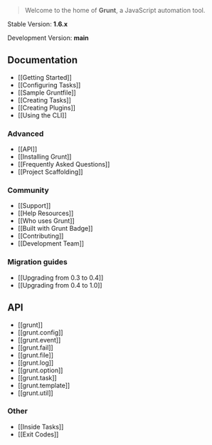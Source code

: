 > Welcome to the home of **Grunt**, a JavaScript automation tool.

Stable Version: **1.6.x**

Development Version: **main**

## Documentation

- [[Getting Started]]
- [[Configuring Tasks]]
- [[Sample Gruntfile]]
- [[Creating Tasks]]
- [[Creating Plugins]]
- [[Using the CLI]]

### Advanced

- [[API]]
- [[Installing Grunt]]
- [[Frequently Asked Questions]]
- [[Project Scaffolding]]

### Community

- [[Support]]
- [[Help Resources]]
- [[Who uses Grunt]]
- [[Built with Grunt Badge]]
- [[Contributing]]
- [[Development Team]]

### Migration guides

- [[Upgrading from 0.3 to 0.4]]
- [[Upgrading from 0.4 to 1.0]]

## API

- [[grunt]]
- [[grunt.config]]
- [[grunt.event]]
- [[grunt.fail]]
- [[grunt.file]]
- [[grunt.log]]
- [[grunt.option]]
- [[grunt.task]]
- [[grunt.template]]
- [[grunt.util]]

### Other

- [[Inside Tasks]]
- [[Exit Codes]]
